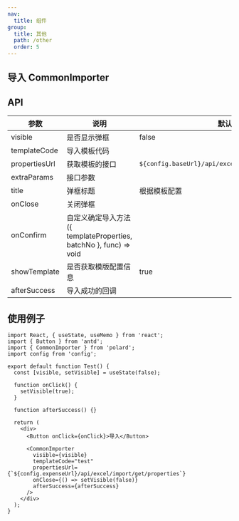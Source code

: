 ```yaml
---
nav:
  title: 组件
group:
  title: 其他
  path: /other
  order: 5
---
```


## 导入 CommonImporter

## API

| 参数          | 说明                                                               | 默认值                                              |
| ------------- | ------------------------------------------------------------------ | --------------------------------------------------- |
| visible       | 是否显示弹框                                                       | false                                               |
| templateCode  | 导入模板代码                                                       |                                                     |
| propertiesUrl | 获取模板的接口                                                     | `${config.baseUrl}/api/excel/import/get/properties` |
| extraParams   | 接口参数                                                           |                                                     |
| title         | 弹框标题                                                           | 根据模板配置                                        |
| onClose       | 关闭弹框                                                           |                                                     |
| onConfirm     | 自定义确定导入方法 ({ templateProperties, batchNo }, func) => void |                                                     |
| showTemplate  | 是否获取模版配置信息                                               | true                                                |
| afterSuccess  | 导入成功的回调                                                     |                                                     |

## 使用例子

```tsx
import React, { useState, useMemo } from 'react';
import { Button } from 'antd';
import { CommonImporter } from 'polard';
import config from 'config';

export default function Test() {
  const [visible, setVisible] = useState(false);

  function onClick() {
    setVisible(true);
  }

  function afterSuccess() {}

  return (
    <div>
      <Button onClick={onClick}>导入</Button>

      <CommonImporter
        visible={visible}
        templateCode="test"
        propertiesUrl={`${config.expenseUrl}/api/excel/import/get/properties`}
        onClose={() => setVisible(false)}
        afterSuccess={afterSuccess}
      />
    </div>
  );
}
```
